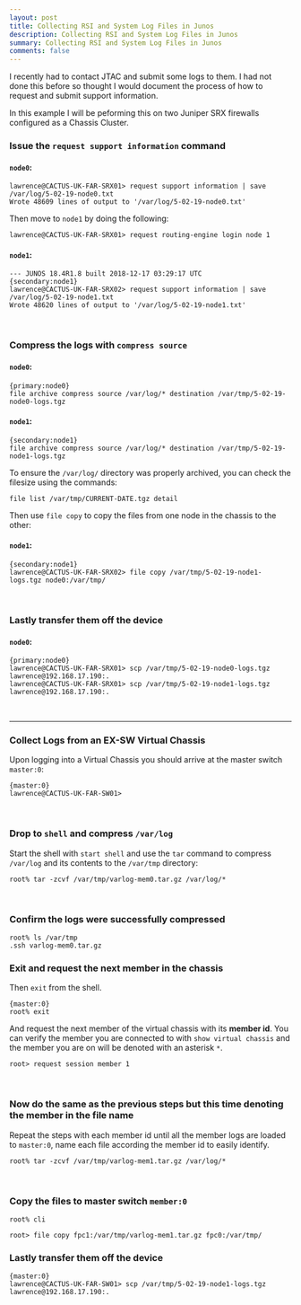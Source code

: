 ```yaml
---
layout: post
title: Collecting RSI and System Log Files in Junos
description: Collecting RSI and System Log Files in Junos
summary: Collecting RSI and System Log Files in Junos
comments: false
---
```


I recently had to contact JTAC and submit some logs to them. I had not done this before so thought I would document the process of how to request and submit support information. 

In this example I will be peforming this on two Juniper SRX firewalls configured as a Chassis Cluster.

### Issue the `request support information` command

#### `node0`:

```
lawrence@CACTUS-UK-FAR-SRX01> request support information | save /var/log/5-02-19-node0.txt 
Wrote 48609 lines of output to '/var/log/5-02-19-node0.txt'
```

Then move to `node1` by doing the following:

```
lawrence@CACTUS-UK-FAR-SRX01> request routing-engine login node 1 
```

#### `node1`:

```
--- JUNOS 18.4R1.8 built 2018-12-17 03:29:17 UTC
{secondary:node1}
lawrence@CACTUS-UK-FAR-SRX02> request support information | save /var/log/5-02-19-node1.txt
Wrote 48620 lines of output to '/var/log/5-02-19-node1.txt'
```

<br/>

### Compress the logs with `compress source`

#### `node0`:

```
{primary:node0}
file archive compress source /var/log/* destination /var/tmp/5-02-19-node0-logs.tgz
```

#### `node1`:

```
{secondary:node1}
file archive compress source /var/log/* destination /var/tmp/5-02-19-node1-logs.tgz
```

To ensure the `/var/log/` directory was properly archived, you can check the filesize using the commands:

```
file list /var/tmp/CURRENT-DATE.tgz detail
```

Then use `file copy` to copy the files from one node in the chassis to the other:

#### `node1`:

```
{secondary:node1}
lawrence@CACTUS-UK-FAR-SRX02> file copy /var/tmp/5-02-19-node1-logs.tgz node0:/var/tmp/    
```

<br/>

### Lastly transfer them off the device

#### `node0`:

```
{primary:node0}
lawrence@CACTUS-UK-FAR-SRX01> scp /var/tmp/5-02-19-node0-logs.tgz lawrence@192.168.17.190:.
lawrence@CACTUS-UK-FAR-SRX01> scp /var/tmp/5-02-19-node1-logs.tgz lawrence@192.168.17.190:.
```

<br/>

---- 

### Collect Logs from an EX-SW Virtual Chassis 

Upon logging into a Virtual Chassis you should arrive at the master switch `master:0`:

```
{master:0}
lawrence@CACTUS-UK-FAR-SW01>
```

<br/>

### Drop to `shell` and compress `/var/log`

Start the shell with `start shell` and use the `tar` command to compress `/var/log` and its contents to the `/var/tmp` directory: 

```
root% tar -zcvf /var/tmp/varlog-mem0.tar.gz /var/log/*
```

<br/>

### Confirm the logs were successfully compressed

```
root% ls /var/tmp
.ssh varlog-mem0.tar.gz
```

### Exit and request the next member in the chassis

Then `exit` from the shell.

```
{master:0}
root% exit
```

And request the next member of the virtual chassis with its **member id**. You can verify the member you are connected to with `show virtual chassis` and the member you are on will be denoted with an asterisk `*`.

```
root> request session member 1
```

<br/>

### Now do the same as the previous steps but this time denoting the member in the file name

Repeat the steps with each member id until all the member logs are loaded to `master:0`, name each file according the member id to easily identify.

```
root% tar -zcvf /var/tmp/varlog-mem1.tar.gz /var/log/*
```

<br/>

### Copy the files to master switch `member:0`

```
root% cli
```

```
root> file copy fpc1:/var/tmp/varlog-mem1.tar.gz fpc0:/var/tmp/
```

### Lastly transfer them off the device

```
{master:0}
lawrence@CACTUS-UK-FAR-SW01> scp /var/tmp/5-02-19-node1-logs.tgz lawrence@192.168.17.190:.
```
